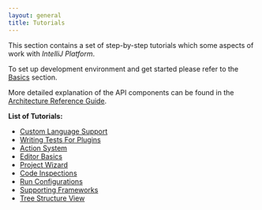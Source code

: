 ```yaml
---
layout: general
title: Tutorials
---
```


This section contains a set of step-by-step tutorials which some aspects of work with *IntelliJ Platform*.

To set up development environment and get started please refer to the 
[Basics](basics.html) section.

More detailed explanation of the API components can be found in the
[Architecture Reference Guide](reference_guide.html).


**List of Tutorials:** 

* [Custom Language Support](tutorials/custom_language_support_tutorial.html)
* [Writing Tests For Plugins](tutorials/writing_tests_for_plugins.html)
* [Action System](tutorials/action_system.html)
* [Editor Basics](tutorials/editor_basics.html)
* [Project Wizard](tutorials/project_wizard.html)
* [Code Inspections](tutorials/code_inspections.html)
* [Run Configurations](tutorials/run_configurations.html)
* [Supporting Frameworks](tutorials/framework.html)
* [Tree Structure View](tutorials/tree_structure_view.html)